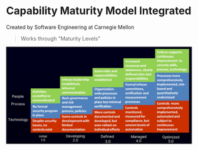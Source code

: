 # Capability Maturity Model Integrated
Created by Software Engineering at Carnegie Mellon

> Works through "Maturity Levels"

![CMMI](../../Assets/img/CMMI.png)